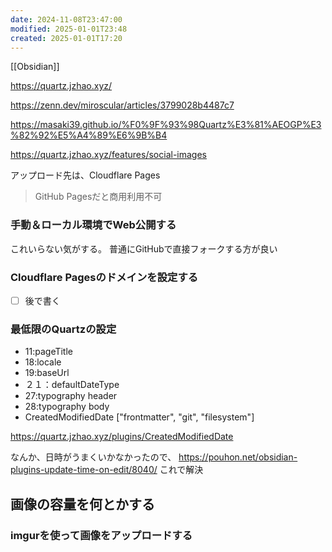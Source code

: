 ```yaml
---
date: 2024-11-08T23:47:00
modified: 2025-01-01T23:48
created: 2025-01-01T17:20
---
```



[[Obsidian]]


https://quartz.jzhao.xyz/

https://zenn.dev/miroscular/articles/3799028b4487c7

https://masaki39.github.io/%F0%9F%93%98Quartz%E3%81%AEOGP%E3%82%92%E5%A4%89%E6%9B%B4

https://quartz.jzhao.xyz/features/social-images


アップロード先は、Cloudflare Pages
> GitHub Pagesだと商用利用不可





### 手動＆ローカル環境でWeb公開する
これいらない気がする。
普通にGitHubで直接フォークする方が良い



### Cloudflare Pagesのドメインを設定する
- [ ] 後で書く


### 最低限のQuartzの設定
- 11:pageTitle
- 18:locale
- 19:baseUrl
- ２１：defaultDateType
- 27:typography header
- 28:typography body
- CreatedModifiedDate \["frontmatter", "git", "filesystem"]

https://quartz.jzhao.xyz/plugins/CreatedModifiedDate

なんか、日時がうまくいかなかったので、
https://pouhon.net/obsidian-plugins-update-time-on-edit/8040/
これで解決


## 画像の容量を何とかする
### imgurを使って画像をアップロードする
